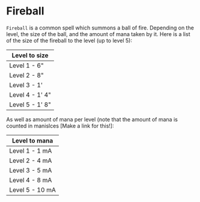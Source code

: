 # Fireball
`Fireball` is a common spell which summons a ball of fire. Depending on the level, the size of the ball, and the amount of mana taken by it. Here is a list of the size of the fireball to the level (up to level 5):

| Level to size |
| - |
| Level 1 - 6" |
| Level 2 - 8" |
| Level 3 - 1' |
| Level 4 - 1' 4" |
| Level 5 - 1' 8" |

As well as amount of mana per level (note that the amount of mana is counted in manislces \[Make a link for this!\]:

| Level to mana |
| - |
| Level 1 - 1 mA  |
| Level 2 - 4 mA  |
| Level 3 - 5 mA  |
| Level 4 - 8 mA  |
| Level 5 - 10 mA |
